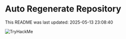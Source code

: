 # Auto Regenerate Repository

This README was last updated: 2025-05-13 23:08:40

 ![TryHackMe](https://tryhackme.com/badge/533634)